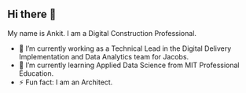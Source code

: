 ## Hi there 👋
My name is Ankit. I am a Digital Construction Professional. 
- 🔭 I’m currently working as a Technical Lead in the Digital Delivery Implementation and Data Analytics team for Jacobs.
- 🌱 I’m currently learning Applied Data Science from MIT Professional Education.
- ⚡ Fun fact: I am an Architect.

<!--
**Insho08/insho08** is a ✨ _special_ ✨ repository because its `README.md` (this file) appears on your GitHub profile.

Here are some ideas to get you started:

- 🔭 I’m currently working on ...
- 🌱 I’m currently learning ...
- 👯 I’m looking to collaborate on ...
- 🤔 I’m looking for help with ...
- 💬 Ask me about ...
- 📫 How to reach me: ...
- 😄 Pronouns: ...
- ⚡ Fun fact: ...
-->
